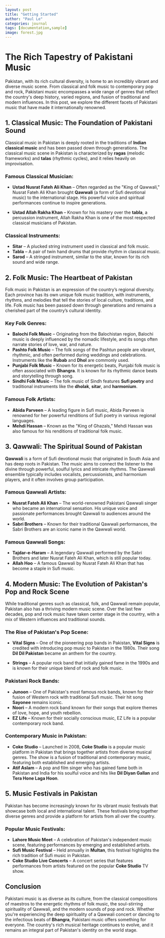 ```yaml
---
layout: post
title: "Getting Started"
author: "Paul Le"
categories: journal
tags: [documentation,sample]
image: forest.jpg
---
```


# The Rich Tapestry of Pakistani Music

Pakistan, with its rich cultural diversity, is home to an incredibly vibrant and diverse music scene. From classical and folk music to contemporary pop and rock, Pakistani music encompasses a wide range of genres that reflect the country's deep history, varied regions, and fusion of traditional and modern influences. In this post, we explore the different facets of Pakistani music that have made it internationally renowned.

## 1. **Classical Music: The Foundation of Pakistani Sound**

Classical music in Pakistan is deeply rooted in the traditions of **Indian classical music** and has been passed down through generations. The classical music scene in Pakistan is characterized by **ragas** (melodic frameworks) and **talas** (rhythmic cycles), and it relies heavily on improvisation.

### Famous Classical Musician:
- **Ustad Nusrat Fateh Ali Khan** – Often regarded as the "King of Qawwali," Nusrat Fateh Ali Khan brought **Qawwali** (a form of Sufi devotional music) to the international stage. His powerful voice and spiritual performances continue to inspire generations.
  
- **Ustad Allah Rakha Khan** – Known for his mastery over the **tabla**, a percussion instrument, Allah Rakha Khan is one of the most respected classical musicians of Pakistan.

### Classical Instruments:
- **Sitar** – A plucked string instrument used in classical and folk music.
- **Tabla** – A pair of twin hand drums that provide rhythm in classical music.
- **Sarod** – A stringed instrument, similar to the sitar, known for its rich sound and wide range.

## 2. **Folk Music: The Heartbeat of Pakistan**

Folk music in Pakistan is an expression of the country’s regional diversity. Each province has its own unique folk music tradition, with instruments, rhythms, and melodies that tell the stories of local culture, traditions, and life. Folk music has been passed down through generations and remains a cherished part of the country’s cultural identity.

### Key Folk Genres:
- **Balochi Folk Music** – Originating from the Balochistan region, Balochi music is deeply influenced by the nomadic lifestyle, and its songs often narrate stories of love, war, and nature.
- **Pashto Folk Music** – The folk songs of the Pashtun people are vibrant, rhythmic, and often performed during weddings and celebrations. Instruments like the **Rubab** and **Dhol** are commonly used.
- **Punjabi Folk Music** – Known for its energetic beats, Punjabi folk music is often associated with **Bhangra**. It is known for its rhythmic dance beats and storytelling through song.
- **Sindhi Folk Music** – The folk music of Sindh features **Sufi poetry** and traditional instruments like the **dholak**, **sitar**, and **harmonium**.

### Famous Folk Artists:
- **Abida Parveen** – A leading figure in Sufi music, Abida Parveen is renowned for her powerful renditions of Sufi poetry in various regional languages.
- **Mehdi Hassan** – Known as the "King of Ghazals," Mehdi Hassan was also famous for his renditions of traditional folk music.

## 3. **Qawwali: The Spiritual Sound of Pakistan**

**Qawwali** is a form of Sufi devotional music that originated in South Asia and has deep roots in Pakistan. The music aims to connect the listener to the divine through powerful, soulful lyrics and intricate rhythms. The Qawwali ensemble typically includes vocalists, percussionists, and harmonium players, and it often involves group participation.

### Famous Qawwali Artists:
- **Nusrat Fateh Ali Khan** – The world-renowned Pakistani Qawwali singer who became an international sensation. His unique voice and passionate performances brought Qawwali to audiences around the world.
- **Sabri Brothers** – Known for their traditional Qawwali performances, the Sabri Brothers are an iconic name in the Qawwali world.

### Famous Qawwali Songs:
- **Tajdar-e-Haram** – A legendary Qawwali performed by the Sabri Brothers and later Nusrat Fateh Ali Khan, which is still popular today.
- **Allah Hoo** – A famous Qawwali by Nusrat Fateh Ali Khan that has become a staple in Sufi music.

## 4. **Modern Music: The Evolution of Pakistan's Pop and Rock Scene**

While traditional genres such as classical, folk, and Qawwali remain popular, Pakistan also has a thriving modern music scene. Over the last few decades, pop and rock music have taken center stage in the country, with a mix of Western influences and traditional sounds.

### The Rise of Pakistan's Pop Scene:
- **Vital Signs** – One of the pioneering pop bands in Pakistan, **Vital Signs** is credited with introducing pop music to Pakistan in the 1980s. Their song **Dil Dil Pakistan** became an anthem for the country.
  
- **Strings** – A popular rock band that initially gained fame in the 1990s and is known for their unique blend of rock and folk music.

### Pakistani Rock Bands:
- **Junoon** – One of Pakistan's most famous rock bands, known for their fusion of Western rock with traditional Sufi music. Their hit song **Sayonee** remains iconic.
- **Noori** – A modern rock band known for their songs that explore themes of love, hope, and youth rebellion.
- **EZ Life** – Known for their socially conscious music, EZ Life is a popular contemporary rock band.

### Contemporary Music in Pakistan:
- **Coke Studio** – Launched in 2008, **Coke Studio** is a popular music platform in Pakistan that brings together artists from diverse musical genres. The show is a fusion of traditional and contemporary music, featuring both established and emerging artists.
- **Atif Aslam** – A pop and film singer who has gained fame both in Pakistan and India for his soulful voice and hits like **Dil Diyan Gallan** and **Tera Hone Laga Hoon**.

## 5. **Music Festivals in Pakistan**

Pakistan has become increasingly known for its vibrant music festivals that showcase both local and international talent. These festivals bring together diverse genres and provide a platform for artists from all over the country.

### Popular Music Festivals:
- **Lahore Music Meet** – A celebration of Pakistan's independent music scene, featuring performances by emerging and established artists.
- **Sufi Music Festival** – Held annually in **Multan**, this festival highlights the rich tradition of Sufi music in Pakistan.
- **Coke Studio Live Concerts** – A concert series that features performances from artists featured on the popular **Coke Studio** TV show.

## Conclusion

Pakistani music is as diverse as its culture, from the classical compositions of maestros to the energetic rhythms of folk music, the soul-stirring spirituality of Qawwali, and the modern sounds of pop and rock. Whether you're experiencing the deep spirituality of a Qawwali concert or dancing to the infectious beats of **Bhangra**, Pakistani music offers something for everyone. The country's rich musical heritage continues to evolve, and it remains an integral part of Pakistan's identity on the world stage.
